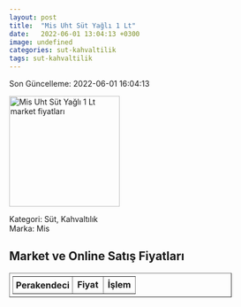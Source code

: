 ```yaml
---
layout: post
title:  "Mis Uht Süt Yağlı 1 Lt"
date:   2022-06-01 13:04:13 +0300
image: undefined
categories: sut-kahvaltilik
tags: sut-kahvaltilik
---
```


Son Güncelleme: 2022-06-01 16:04:13

<img src="undefined" width="200" alt="Mis Uht Süt Yağlı 1 Lt market fiyatları" />

Kategori: Süt, Kahvaltılık
<br />
Marka: Mis

<h2>Market ve Online Satış Fiyatları</h2>

<table border="1" style="padding: 5px;width:80%;">
  <tr>
    <td style="padding: 5px;"><strong>Perakendeci</strong></td>
    <td><strong>Fiyat</strong></td>
    <td><strong>İşlem</strong></td>
  </tr>
  
</table>
